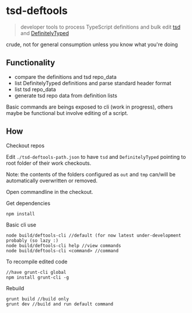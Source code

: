 # tsd-deftools

> developer tools to process TypeScript definitions and bulk edit [tsd](https://github.com/Diullei/tsd) and [DefinitelyTyped](https://github.com/borisyankov/DefinitelyTyped)

crude, not for general consumption unless you know what you're doing

## Functionality

- compare the definitions and tsd repo_data
- list DefinitelyTyped definitions and parse standard header format
- list tsd repo_data
- generate tsd repo data from definition lists

Basic commands are beings exposed to cli (work in progress), others maybe be functional but involve editing of a script.

## How

Checkout repos

Edit `./tsd-deftools-path.json` to have `tsd` and `DefinitelyTyped` pointing to root folder of their work checkouts.

Note: the contents of the folders configured as `out` and `tmp` can/will be automatically overwritten or removed.

Open commandline in the checkout.

Get dependencies
````
npm install
````

Basic cli use
````
node build/deftools-cli //default (for now latest under-development probably (so lazy :)
node build/deftools-cli help //view commands
node build/deftools-cli <command> //command
````

To recompile edited code
````
//have grunt-cli global
npm install grunt-cli -g
````

Rebuild
````
grunt build //build only
grunt dev //build and run default command
````
